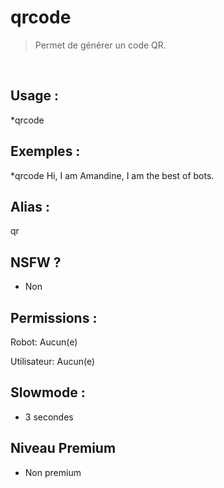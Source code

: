 # qrcode

> Permet de générer un code QR.

<br>

## Usage :

*qrcode <texte>

## Exemples :

*qrcode Hi, I am Amandine, I am the best of bots.

## Alias :

qr

## NSFW ?

- Non

## Permissions :

Robot: Aucun(e)
<br>

Utilisateur: Aucun(e)

## Slowmode :

- 3 secondes

## Niveau Premium

- Non premium